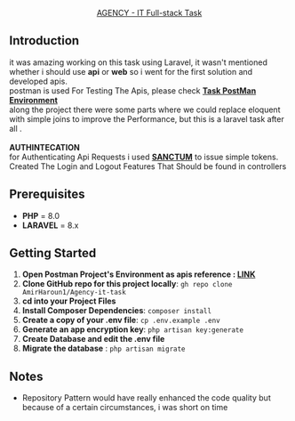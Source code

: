 <p align="center">
<a href="https://www.postman.com/grey-firefly-242861/workspace/agency-it-task" target="_blank">
AGENCY - IT Full-stack Task
</a>
</p>

## Introduction

it was amazing working on this task using Laravel, it wasn't mentioned whether i should use **api** or **web** so i went for the first solution and developed apis.
<br />
postman is used For Testing The Apis, please check **[Task PostMan Environment](https://www.postman.com/grey-firefly-242861/workspace/agency-it-task/collection/11934912-363ccaa8-bfcc-48ea-8c86-2f4b90d7da1c)** 
<br />
along the project there were some parts where we could replace eloquent with simple joins to improve the Performance, but this is a laravel task after all .
<br />
<br />
**AUTHINTECATION**
<br />
for Authenticating Api Requests i used **[SANCTUM](https://laravel.com/docs/8.x/sanctum)** to issue simple tokens.
<br>Created The Login and Logout Features That Should be found in controllers

## Prerequisites

- **PHP** = 8.0
- **LARAVEL** = 8.x

## Getting Started
1. **Open Postman Project's Environment as apis reference : [LINK](https://www.postman.com/grey-firefly-242861/workspace/agency-it-task/collection/11934912-363ccaa8-bfcc-48ea-8c86-2f4b90d7da1c)**
1. **Clone GitHub repo for this project locally**: `gh repo clone AmirHaroun1/Agency-it-task`
2. **cd into your Project Files**
3. **Install Composer Dependencies**: `composer install`
4. **Create a copy of your .env file**: `cp .env.example .env`
5. **Generate an app encryption key**: `php artisan key:generate`
6. **Create Database and edit the .env file**
7. **Migrate the database** : `php artisan migrate`


## Notes

- Repository Pattern would have really enhanced the code quality but because of a certain circumstances, i was short on time
